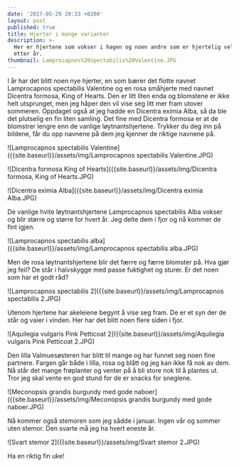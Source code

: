 ```yaml
---
date: '2017-05-29 20:33 +0200'
layout: post
published: true
title: Hjerter i mange varianter
description: >-
  Her er hjertene som vokser i hagen og noen andre som er hjertelig velkommen år
  etter år.
thumbnail: Lamprocapnos%20spectabilis%20Valentine.JPG
---
```


I år har det blitt noen nye hjerter, en som bærer det flotte navnet Lamprocapnos spectabilis Valentine og en rosa småhjerte med navnet Dicentra formosa, King of Hearts. Den er litt liten enda og blomstene er ikke helt utsprunget, men jeg håper den vil vise seg litt mer fram utover sommeren. Oppdaget også at jeg hadde en Dicentra eximia Alba, så da ble det plutselig en fin liten samling. Det fine med Dicentra formosa er at de blomstrer lengre enn de vanlige løytnantshjertene. Trykker du deg inn på bildene, får du opp navnene på dem jeg kjenner de riktige navnene på.

![Lamprocapnos spectabilis Valentine]({{site.baseurl}}/assets/img/Lamprocapnos spectabilis Valentine.JPG)

![Dicentra formosa King of Hearts]({{site.baseurl}}/assets/img/Dicentra formosa, King of Hearts.JPG)

![Dicentra eximia Alba]({{site.baseurl}}/assets/img/Dicentra eximia Alba.JPG)

<!--more-->

De vanlige hvite løytnantshjertene Lamprocapnos spectabilis Alba vokser og blir større og større for hvert år. Jeg delte dem i fjor og nå kommer de fint igjen. 

![Lamprocapnos spectabilis alba]({{site.baseurl}}/assets/img/Lamprocapnos spectabilis alba.JPG)

Men de rosa løytnantshjertene blir det færre og færre blomster på. Hva gjør jeg feil? De står i halvskygge med passe fuktighet og sturer. Er det noen som har et godt råd? 

![Lamprocapnos spectabilis 2]({{site.baseurl}}/assets/img/Lamprocapnos spectabilis 2.JPG)

Utenom hjertene har akeleiene begynt å vise seg fram. De er et syn der de står og vaier i vinden. Her har det blitt noen flere siden i fjor. 

![Aquilegia vulgaris Pink Petticoat 2]({{site.baseurl}}/assets/img/Aquilegia vulgaris Pink Petticoat 2.JPG)

Den lilla Valmuesøsteren har blitt til mange og har funnet seg noen fine partnere. Fargen går både i lilla, rosa og blått og jeg kan ikke få nok av dem. Nå står det mange frøplanter og venter på å bli store nok til å plantes ut. Tror jeg skal vente en god stund for de er snacks for sneglene. 

![Meconopsis grandis burgundy med gode naboer]({{site.baseurl}}/assets/img/Meconopsis grandis burgundy med gode naboer.JPG)

Nå kommer også stemoren som jeg sådde i januar. Ingen vår og sommer uten stemor. Den svarte må jeg ha hvert eneste år. 

![Svart stemor 2]({{site.baseurl}}/assets/img/Svart stemor 2.JPG)

Ha en riktig fin uke!
